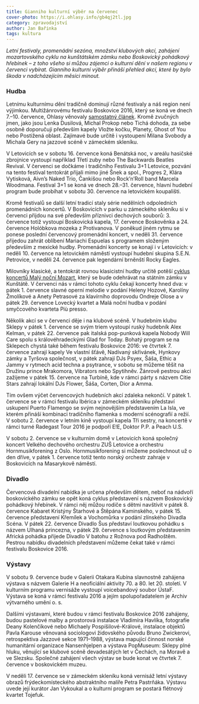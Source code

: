 ```yaml
---
title: Gianniho kulturní výběr na červenec
cover-photo: https://i.ohlasy.info/gb4qj2tl.jpg
category: zpravodajství
author: Jan Bařinka
tags: kultura
---
```


*Letní festivaly, promenádní sezóna, množství klubových akcí, zahájení mozartovského cyklu na kunštátském zámku nebo Boskovický pohádkový hřebínek – z toho všeho si můžou zájemci o kulturní dění v našem regionu v červenci vybírat. Gianniho kulturní výběr přináší přehled akcí, které by bylo škoda v nadcházejícím měsíci minout.*

### Hudba

Letnímu kulturnímu dění tradičně dominují různé festivaly a náš region není výjimkou. Multižánrovému festivalu Boskovice 2016, který se koná ve dnech 7.–10. července, Ohlasy věnovaly [samostatný článek](http://ohlasy.info/clanky/2016/06/festival-pozvanka.html). Kromě zvučných jmen, jako jsou Lenka Dusilová, Michal Prokop nebo Tichá dohoda, za sebe osobně doporučuji především kapely Vložte kočku, Planety, Ghost of You nebo Postižená oblast. Zajímavé bude určitě i vystoupení Milana Svobody a Michala Gery na jazzové scéně v zámeckém skleníku.

V Letovicích se v sobotu 16. července koná Benátská noc, v areálu hasičské zbrojnice vystoupí například Třetí zuby nebo The Backwards Beatles Revival. V červenci se dočkáme i tradičního Festivalu 3+1 Letovice, pozvání na tento festival tentokrát přijali mimo jiné Šnek a spol., Progres 2, Klára Vytisková, Aivn’s Naked Trio, Čankišou nebo Rock’n’Roll band Marcela Woodmana. Festival 3+1 se koná ve dnech 28.–31. července, hlavní hudební program bude probíhat v sobotu 30. července na letovickém koupališti.

Kromě festivalů se další letní tradicí staly série nedělních odpoledních promenádních koncertů. V Boskovicích v parku u zámeckého skleníku si v červenci přijdou na své především příznivci dechových souborů: 3. července totiž vystoupí Boskovická kapela, 17. července Boskověnka a 24. července Holóbkova mozeka z Protivanova. V poněkud jiném rytmu se ponese poslední červencový promenádní koncert, v neděli 31. července přijedou zahrát oblíbení Mariachi Espuelas s programem složeným především z mexické hudby. Promenádní koncerty se konají i v Letovicích: v neděli 10. července na letovickém náměstí vystoupí hudební skupina S.E.N. Petrovice, v neděli 24. července pak legendární brněnští Rocky Eagles.

Milovníky klasické, a tentokrát rovnou klasicistní hudby určitě potěší [cyklus koncertů Malý noční Mozart](http://ohlasy.info/clanky/2016/06/festival-pozvanka.html), který se bude odehrávat na státním zámku v Kunštátě. V červenci nás v rámci tohoto cyklu čekají koncerty hned dva: v pátek 1. července slavné operní melodie v podání Heleny Hozové, Karolíny Žmolíkové a Anety Petrasové za klavírního doprovodu Ondreje Olose a v pátek 29. července Lovecký kvartet a Malá noční hudba v podání smyčcového kvarteta Più presso.

Několik akcí se v červenci děje i na klubové scéně. V hudebním klubu Sklepy v pátek 1. července se svým triem vystoupí ruský hudebník Alex Kelman, v pátek 22. července pak italská pop-punková kapela Nobody Will Care spolu s královéhradeckými Glad for Today. Bohatý program se na Sklepech chystá také během festivalu Boskovice 2016: ve čtvrtek 7. července zahrají kapely Ve vlastní šťávě, Nadívaný skřivánek, Hynkovy zámky a Tyršova společnost, v pátek zahrají DJs Psyex, Šáša, Ethic a Jammy v rytmech acid techna a psytrance, v sobotu se můžeme těšit na Družinu prince Mrakomora, Vibrators nebo Spytihněv. Žánrově pestrou akci zažijeme v pátek 15. července na Turbíně, kde v rámci párty s názvem Citie Stars zahrají lokální DJs Flower, Šáša, Corten, Dior a Amma.

Tím ovšem výčet červencových hudebních akcí zdaleka nekončí. V pátek 1. července se v rámci festivalu Ibérica v zámeckém skleníku představí uskupení Puerto Flamengo se svým nejnovějším představením La Isla, ve kterém přináší kombinaci tradičního flamenka s moderní scénografií a režií. V sobotu 2. července v letním kině vystoupí kapela Tři sestry, na koncertě v rámci turné Radegast Tour 2016 je podpoří E!E, Doktor P.P. a Peach U.S.

V sobotu 2. července se v kulturním domě v Letovicích koná společný koncert Velkého dechového orchestru ZUŠ Letovice a orchestru Hornmusikforening z Oslo. Hornmusikforening si můžeme poslechnout už o den dříve, v pátek 1. července totiž tento norský orchestr zahraje v Boskovicích na Masarykově náměstí.

### Divadlo

Červencová divadelní nabídka je určena především dětem, neboť na nádvoří boskovického zámku se opět koná cyklus představení s názvem Boskovický pohádkový hřebínek. V rámci něj můžou rodiče s dětmi navštívit v pátek 8. července Kabaret Kristýny Štarhové a Štěpána Kaminského, v pátek 15. července představení Křemílek a Vochomůrka v podání zlínského Divadla Scéna. V pátek 22. července Divadlo Šus představí loutkovou pohádku s názvem Ulhaná princezna, v pátek 29. července s loutkovým představením Africká pohádka přijede Divadlo V batohu z Rožnova pod Radhoštěm. Pestrou nabídku divadelních představení můžeme čekat také v rámci festivalu Boskovice 2016.

### Výstavy

V sobotu 9. července bude v Galerii Otakara Kubína slavnostně zahájena výstava s názvem Galerie H a neoficiální aktivity 70. a 80. let 20. století. V kulturním programu vernisáže vystoupí voicebandový soubor ÚstaF. Výstava se koná v rámci festivalu 2016 a jejím spolupořadatelem je Archiv výtvarného umění o. s.

Dalšími výstavami, které budou v rámci festivalu Boskovice 2016 zahájeny, budou pastelové malby a prostorová instalace Vladimíra Havlíka, fotografie Deany Kolenčíkové nebo Michaely Pospíšilové-Králové, instalace objektů Pavla Karouse věnovaná sociologovi židovského původu Bruno Zwickerovi, retrospektiva Jazzové sekce 1971–1988, výstava mapující činnost norské humanitární organizace Nansenhjelpen a výstava PopMuseum: Sklepy plné hluku, věnující se klubové scéně devadesátých let v Čechách, na Moravě a ve Slezsku. Společné zahájení všech výstav se bude konat ve čtvrtek 7. července v boskovickém muzeu.

V neděli 17. července se v zámeckém skleníku koná vernisáž letní výstavy obrazů frýdeckomísteckého abstraktního malíře Petra Pastrňáka. Výstavu uvede její kurátor Jan Vykoukal a o kulturní program se postará flétnový kvartet Tojefuk.
